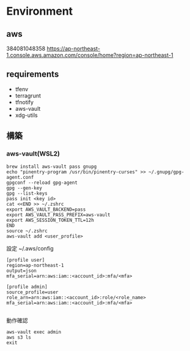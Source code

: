 # Environment

## aws
384081048358
https://ap-northeast-1.console.aws.amazon.com/console/home?region=ap-northeast-1

## requirements

- tfenv
- terragrunt
- tfnotify
- aws-vault
- xdg-utils

## 構築

### aws-vault(WSL2)



```
brew install aws-vault pass gnupg
echo "pinentry-program /usr/bin/pinentry-curses" >> ~/.gnupg/gpg-agent.conf
gpgconf --reload gpg-agent
gpg --gen-key
gpg --list-keys
pass init <key id>
cat <<END >> ~/.zshrc
export AWS_VAULT_BACKEND=pass
export AWS_VAULT_PASS_PREFIX=aws-vault
export AWS_SESSION_TOKEN_TTL=12h
END
source ~/.zshrc
aws-vault add <user_profile>
```

設定
~/.aws/config
```
[profile user]
region=ap-northeast-1
output=json
mfa_serial=arn:aws:iam::<account_id>:mfa/<mfa>

[profile admin]
source_profile=user
role_arn=arn:aws:iam::<account_id>:role/<role_name>
mfa_serial=arn:aws:iam::<account_id>:mfa/<mfa>
```

```
```

動作確認
```
aws-vault exec admin
aws s3 ls
exit
```

